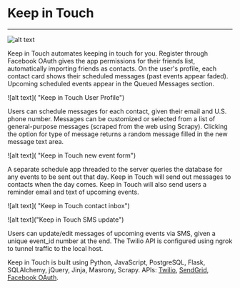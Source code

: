 # Keep in Touch
***
![alt text](https://github.com/inhyebaik/keep_in_touch/blob/master/static/index.png "Keep in Touch index page")


Keep in Touch automates keeping in touch for you. Register through Facebook OAuth gives the app permissions for their friends list, automatically importing friends as contacts. On the user's profile, each contact card shows their scheduled messages (past events appear faded). Upcoming scheduled events appear in the Queued Messages section. 


![alt text]( "Keep in Touch User Profile")


Users can schedule messages for each contact, given their email and U.S. phone number. Messages can be customized or selected from a list of general-purpose messages (scraped from the web using Scrapy). Clicking the option for type of message returns a random message filled in the new message text area. 


![alt text]( "Keep in Touch new event form")


A separate schedule app threaded to the server queries the database for any events to be sent out that day. Keep in Touch will send out messages to contacts when the day comes.  Keep in Touch will also send users a reminder email and text of upcoming events.


![alt text]( "Keep in Touch contact inbox")


![alt text]("Keep in Touch SMS update")


Users can update/edit messages of upcoming events via SMS, given a unique event_id number at the end. The Twilio API is configured using ngrok to tunnel traffic to the local host. 


Keep in Touch is built using Python, JavaScript, PostgreSQL, Flask, SQLAlchemy, jQuery, Jinja, Masrony, Scrapy.
APIs: [Twilio](https://github.com/twilio), [SendGrid](https://github.com/sendgrid), [Facebook OAuth](https://developers.facebook.com/docs/facebook-login/web). 